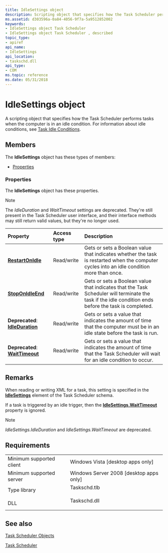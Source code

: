 ```yaml
---
title: IdleSettings object
description: Scripting object that specifies how the Task Scheduler performs tasks when the computer is in an idle condition.
ms.assetid: d303596a-0a84-4056-9f7a-5a9512852002
keywords:
- IdleSettings object Task Scheduler
- IdleSettings object Task Scheduler , described
topic_type:
- apiref
api_name:
- IdleSettings
api_location:
- taskschd.dll
api_type:
- COM
ms.topic: reference
ms.date: 05/31/2018
---
```


# IdleSettings object

A scripting object that specifies how the Task Scheduler performs tasks when the computer is in an idle condition. For information about idle conditions, see [Task Idle Conditions](task-idle-conditions.md).

## Members

The **IdleSettings** object has these types of members:

- [Properties](#properties)

### Properties

The **IdleSettings** object has these properties.

> [!NOTE]
> The *IdleDuration* and *WaitTimeout* settings are deprecated. They're still present in the Task Scheduler user interface, and their interface methods may still return valid values, but they're no longer used.

| Property                                                       | Access type           | Description                                                                                                                                                     |
|:---------------------------------------------------------------|:----------------------|:----------------------------------------------------------------------------------------------------------------------------------------------------------------|
| [**RestartOnIdle**](idlesettings-restartonidle.md)<br/> | Read/write<br/> | Gets or sets a Boolean value that indicates whether the task is restarted when the computer cycles into an idle condition more than once.<br/>            |
| [**StopOnIdleEnd**](idlesettings-stoponidleend.md)<br/> | Read/write<br/> | Gets or sets a Boolean value that indicates that the Task Scheduler will terminate the task if the idle condition ends before the task is completed.<br/> |
| **Deprecated**: [**IdleDuration**](idlesettings-idleduration.md)<br/>   | Read/write<br/> | Gets or sets a value that indicates the amount of time that the computer must be in an idle state before the task is run.<br/>                            |
| **Deprecated**: [**WaitTimeout**](idlesettings-waittimeout.md)<br/>     | Read/write<br/> | Gets or sets a value that indicates the amount of time that the Task Scheduler will wait for an idle condition to occur.<br/>                             |

## Remarks

When reading or writing XML for a task, this setting is specified in the [**IdleSettings**](taskschedulerschema-idlesettings-settingstype-element.md) element of the Task Scheduler schema.

If a task is triggered by an idle trigger, then the [**IdleSettings.WaitTimeout**](idlesettings-waittimeout.md) property is ignored.

> [!NOTE]
> *IdleSettings.IdleDuration* and *IdleSettings.WaitTimeout* are deprecated.

## Requirements

|                                     |                                                                                         |
|-------------------------------------|-----------------------------------------------------------------------------------------|
| Minimum supported client<br/> | Windows Vista \[desktop apps only\]<br/>                                          |
| Minimum supported server<br/> | Windows Server 2008 \[desktop apps only\]<br/>                                    |
| Type library<br/>             | <dl> <dt>Taskschd.tlb</dt> </dl> |
| DLL<br/>                      | <dl> <dt>Taskschd.dll</dt> </dl> |

## See also

[Task Scheduler Objects](task-scheduler-objects.md)

[Task Scheduler](task-scheduler-start-page.md)
